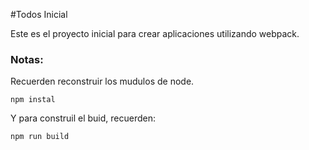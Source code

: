 #Todos Inicial

Este es el proyecto inicial para crear aplicaciones utilizando webpack.

### Notas:
Recuerden reconstruir los mudulos de node.
````
npm instal 
````

Y para construil el buid, recuerden: 
````
npm run build
````